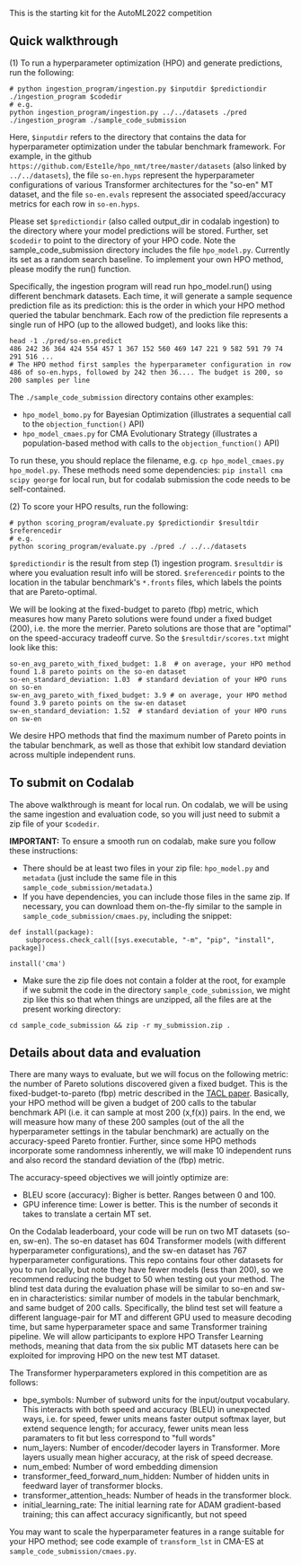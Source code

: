 This is the starting kit for the AutoML2022 competition

## Quick walkthrough

(1) To run a hyperparameter optimization (HPO) and generate predictions, run the following: 
```
# python ingestion_program/ingestion.py $inputdir $predictiondir ./ingestion_program $codedir 
# e.g.
python ingestion_program/ingestion.py ../../datasets ./pred ./ingestion_program ./sample_code_submission
```

Here, `$inputdir` refers to the directory that contains the data for hyperparameter optimization under the tabular benchmark framework.
For example, in the github `https://github.com/Este1le/hpo_nmt/tree/master/datasets` (also linked by `../../datasets`), the file `so-en.hyps` represent the hyperparameter configurations of various Transformer architectures for the "so-en" MT dataset, and the file `so-en.evals` represent the associated speed/accuracy metrics for each row in `so-en.hyps`. 

Please set `$predictiondir` (also called output_dir in codalab ingestion) to the directory where your model predictions will be stored.
Further, set `$codedir` to point to the directory of your HPO code. 
Note the sample_code_submission directory includes the file `hpo_model.py`. Currently its set as a random search baseline.
To implement your own HPO method, please modify the run() function. 

Specifically, the ingestion program will read run hpo_model.run() using different benchmark datasets.
Each time, it will generate a sample sequence prediction file as its prediction: this is the order in which your HPO method queried the tabular benchmark. 
Each row of the prediction file represents a single run of HPO (up to the allowed budget), and looks like this:

```
head -1 ./pred/so-en.predict
486 242 36 364 424 554 457 1 367 152 560 469 147 221 9 582 591 79 74 291 516 ...
# The HPO method first samples the hyperparameter configuration in row 486 of so-en.hyps, followed by 242 then 36.... The budget is 200, so 200 samples per line
```

The `./sample_code_submission` directory contains other examples:
- `hpo_model_bomo.py` for Bayesian Optimization (illustrates a sequential call to the `objection_function()` API)
- `hpo_model_cmaes.py` for CMA Evolutionary Strategy (illustrates a population-based method with calls to the `objection_function()` API)

To run these, you should replace the filename, e.g. `cp hpo_model_cmaes.py hpo_model.py`. These methods need some dependencies: `pip install cma scipy george` for local run, but for codalab submission the code needs to be self-contained.

(2) To score your HPO results, run the following:

```
# python scoring_program/evaluate.py $predictiondir $resultdir $referencedir 
# e.g. 
python scoring_program/evaluate.py ./pred ./ ../../datasets
```

`$predictiondir` is the result from step (1) ingestion program. `$resultdir` is where you evaluation result info will be stored. `$referencedir` points to the location in the tabular benchmark's `*.fronts` files, which labels the points that are Pareto-optimal.

We will be looking at the fixed-budget to pareto (fbp) metric, which measures how many Pareto solutions were found under a fixed budget (200), i.e. the more the merrier. Pareto solutions are those that are "optimal" on the speed-accuracy tradeoff curve. 
So the `$resultdir/scores.txt` might look like this: 

```
so-en_avg_pareto_with_fixed_budget: 1.8  # on average, your HPO method found 1.8 pareto points on the so-en dataset
so-en_standard_deviation: 1.03  # standard deviation of your HPO runs on so-en
sw-en_avg_pareto_with_fixed_budget: 3.9 # on average, your HPO method found 3.9 pareto points on the sw-en dataset
sw-en_standard_deviation: 1.52  # standard deviation of your HPO runs on sw-en
```

We desire HPO methods that find the maximum number of Pareto points in the tabular benchmark, as well as those that exhibit low standard deviation across multiple independent runs.

## To submit on Codalab

The above walkthrough is meant for local run. On codalab, we will be using the same ingestion and evaluation code, so you will just need to submit a zip file of your `$codedir`.

<b>IMPORTANT:</b> To ensure a smooth run on codalab, make sure you follow these instructions:

- There should be at least two files in your zip file: `hpo_model.py` and `metadata` (just include the same file in this `sample_code_submission/metadata`.)
- If you have dependencies, you can include those files in the same zip. If necessary, you can download them on-the-fly similar to the sample in `sample_code_submission/cmaes.py`, including the snippet:

```
def install(package):
    subprocess.check_call([sys.executable, "-m", "pip", "install", package])

install('cma')
```

- Make sure the zip file does not contain a folder at the root, for example if we submit the code in the directory `sample_code_submission`, we might zip like this so that when things are unzipped, all the files are at the present working directory:

```
cd sample_code_submission && zip -r my_submission.zip . 
```

## Details about data and evaluation

There are many ways to evaluate, but we will focus on the following metric: the number of Pareto solutions discovered given a fixed budget. This is the fixed-budget-to-pareto (fbp) metric described in the <a href="https://www.cs.jhu.edu/~kevinduh/papers/zhang20benchmark.pdf">TACL paper</a>. Basically, your HPO method will be given a budget of 200 calls to the tabular benchmark API (i.e. it can sample at most 200 (x,f(x)) pairs. In the end, we will measure how many of these 200 samples (out of the all the hyperparameter settings in the tabular benchmark) are actually on the accuracy-speed Pareto frontier. Further, since some HPO methods incorporate some randomness inherently, we will make 10 independent runs and also record the standard deviation of the (fbp) metric.

The accuracy-speed objectives we will jointly optimize are:
- BLEU score (accuracy): Bigher is better. Ranges between 0 and 100.
- GPU inference time: Lower is better. This is the number of seconds it takes to translate a certain MT set.

On the Codalab leaderboard, your code will be run on two MT datasets (so-en, sw-en). The so-en dataset has 604 Transformer models (with different hyperparameter configurations), and the sw-en dataset has 767 hyperparameter configurations. This repo contains four other datasets for you to run locally, but note they have fewer models (less than 200), so we recommend reducing the budget to 50 when testing out your method. The blind test data during the evaluation phase will be similar to so-en and sw-en in characteristics: similar number of models in the tabular benchmark, and same budget of 200 calls. Specifically, the blind test set will feature a different language-pair for MT and different GPU used to measure decoding time, but same hyperparameter space and same Transformer training pipeline. We will allow participants to explore HPO Transfer Learning methods, meaning that data from the six public MT datasets here can be exploited for improving HPO on the new test MT dataset.

The Transformer hyperparameters explored in this competition are as follows:
- bpe_symbols: Number of subword units for the input/output vocabulary. This interacts with both speed and accuracy (BLEU) in unexpected ways, i.e. for speed, fewer units means faster output softmax layer, but extend sequence length; for accuracy, fewer units mean less paramaters to fit but less correspond to "full words"
- num_layers: Number of encoder/decoder layers in Transformer. More layers usually mean higher accuracy, at the risk of speed decrease.
- num_embed: Number of word embedding dimension
- transformer_feed_forward_num_hidden: Number of hidden units in feedward layer of transformer blocks.
- transformer_attention_heads: Number of heads in the transformer block.
- initial_learning_rate: The initial learning rate for ADAM gradient-based training; this can affect accuracy significantly, but not speed

You may want to scale the hyperparameter features in a range suitable for your HPO method; see code example of `transform_lst` in CMA-ES at `sample_code_submission/cmaes.py`. 